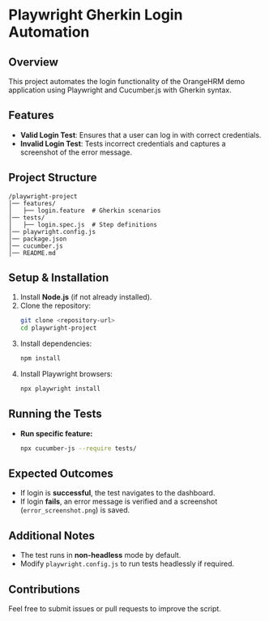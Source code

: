 # Playwright Gherkin Login Automation

## Overview
This project automates the login functionality of the OrangeHRM demo application using Playwright and Cucumber.js with Gherkin syntax.

## Features
- **Valid Login Test**: Ensures that a user can log in with correct credentials.
- **Invalid Login Test**: Tests incorrect credentials and captures a screenshot of the error message.

## Project Structure
```
/playwright-project
│── features/
│   ├── login.feature  # Gherkin scenarios
│── tests/
│   ├── login.spec.js  # Step definitions
│── playwright.config.js
│── package.json
│── cucumber.js
│── README.md
```

## Setup & Installation
1. Install **Node.js** (if not already installed).
2. Clone the repository:
   ```sh
   git clone <repository-url>
   cd playwright-project
   ```
3. Install dependencies:
   ```sh
   npm install
   ```
4. Install Playwright browsers:
   ```sh
   npx playwright install
   ```

## Running the Tests

- **Run specific feature:**
  ```sh
  npx cucumber-js --require tests/
  ```

## Expected Outcomes
- If login is **successful**, the test navigates to the dashboard.
- If login **fails**, an error message is verified and a screenshot (`error_screenshot.png`) is saved.

## Additional Notes
- The test runs in **non-headless** mode by default.
- Modify `playwright.config.js` to run tests headlessly if required.

## Contributions
Feel free to submit issues or pull requests to improve the script.



